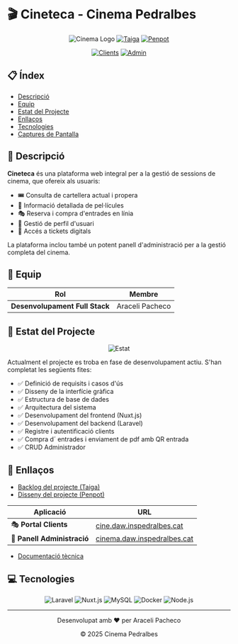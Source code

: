 # 🎬 Cineteca - Cinema Pedralbes

<div align="center">
  
  ![Cinema Logo](https://img.shields.io/badge/Cinema-Pedralbes-red?style=for-the-badge)
  [![Taiga](https://img.shields.io/badge/Taiga-Backlog-green?style=for-the-badge&logo=taiga)](https://tree.taiga.io/project/aracelipac-cinema-aracelipac/backlog)
  [![Penpot](https://img.shields.io/badge/Penpot-Disseny-blue?style=for-the-badge&logo=penpot)](https://design.penpot.app/#/view?file-id=15f52329-dbfe-804d-8005-d5deb6269682&page-id=15f52329-dbfe-804d-8005-d5deb6269683&section=interactions&index=0&share-id=7e5a2fce-ccc0-804a-8005-d5ea89add55e)
  
</div>

<div align="center">
  
  [![Clients](https://img.shields.io/badge/Producció-Clients-E50914?style=for-the-badge&logo=firefox)](http://cine.daw.inspedralbes.cat/)
  [![Admin](https://img.shields.io/badge/Producció-Administradors-4B0082?style=for-the-badge&logo=firefox)](http://cinema.daw.inspedralbes.cat/)
  
</div>

## 📋 Índex
- [Descripció](#-descripció)
- [Equip](#-equip)
- [Estat del Projecte](#-estat-del-projecte)
- [Enllaços](#-enllaços)
- [Tecnologies](#-tecnologies)
- [Captures de Pantalla](#-captures-de-pantalla)

## 📝 Descripció

**Cineteca** és una plataforma web integral per a la gestió de sessions de cinema, que ofereix als usuaris:

- 🎟️ Consulta de cartellera actual i propera
- 🍿 Informació detallada de pel·lícules
- 🎭 Reserva i compra d'entrades en línia
- 👤 Gestió de perfil d'usuari
- 📱 Accés a tickets digitals

La plataforma inclou també un potent panell d'administració per a la gestió completa del cinema.

## 👥 Equip

<div align="center">
  
  | Rol | Membre |
  |-----|--------|
  | **Desenvolupament Full Stack** | Araceli Pacheco |

</div>

## 🚀 Estat del Projecte

<div align="center">
  
  ![Estat](https://img.shields.io/badge/Estat-En_Desenvolupament-yellow?style=for-the-badge)
  
</div>

Actualment el projecte es troba en fase de desenvolupament actiu. S'han completat les següents fites:

- ✅ Definició de requisits i casos d'ús
- ✅ Disseny de la interfície gràfica
- ✅ Estructura de base de dades
- ✅ Arquitectura del sistema
- ✅ Desenvolupament del frontend (Nuxt.js)
- ✅ Desenvolupament del backend (Laravel)
- ✅ Registre i autentificació clients
- ✅ Compra d´ entrades i enviament de pdf amb QR entrada
- ✅ CRUD Administrador

## 🔗 Enllaços

- [Backlog del projecte (Taiga)](https://tree.taiga.io/project/aracelipac-cinema-aracelipac/backlog)
- [Disseny del projecte (Penpot)](https://design.penpot.app/#/view?file-id=15f52329-dbfe-804d-8005-d5deb6269682&page-id=15f52329-dbfe-804d-8005-d5deb6269683&section=interactions&index=0&share-id=7e5a2fce-ccc0-804a-8005-d5ea89add55e)

<div align="center">
  
  | Aplicació | URL |
  |-----------|-----|
  | 🎭 **Portal Clients** | [cine.daw.inspedralbes.cat](http://cine.daw.inspedralbes.cat/) |
  | 🔧 **Panell Administració** | [cinema.daw.inspedralbes.cat](http://cinema.daw.inspedralbes.cat/) |
  
</div>

- [Documentació tècnica](./doc/README.md)

## 💻 Tecnologies

<div align="center">
  
  ![Laravel](https://img.shields.io/badge/Laravel-Backend-FF2D20?style=flat-square&logo=laravel)
  ![Nuxt.js](https://img.shields.io/badge/Nuxt.js-Frontend-00DC82?style=flat-square&logo=nuxt.js)
  ![MySQL](https://img.shields.io/badge/MySQL-Database-4479A1?style=flat-square&logo=mysql)
  ![Docker](https://img.shields.io/badge/Docker-Containers-2496ED?style=flat-square&logo=docker)
  ![Node.js](https://img.shields.io/badge/Node.js-Service-339933?style=flat-square&logo=node.js)
  
</div>



---

<div align="center">
  
  Desenvolupat amb ❤️ per Araceli Pacheco
  
  © 2025 Cinema Pedralbes
  
</div>